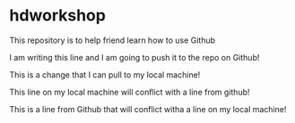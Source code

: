 # hdworkshop
This repository is to help friend learn how to use Github

I am writing this line and I am going to push it to the repo on Github!

This is a change that I can pull to my local machine!

This line on my local machine will conflict with a line from github!

This is a line from Github that will conflict witha a line on my local machine!

